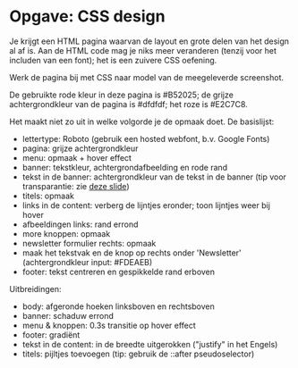 # Opgave: CSS design

Je krijgt een HTML pagina waarvan de layout en grote delen van het design al af is. Aan de HTML code mag je niks meer veranderen (tenzij voor het includen van een font); het is een zuivere CSS oefening.

Werk de pagina bij met CSS naar model van de meegeleverde screenshot.

De gebruikte rode kleur in deze pagina is #B52025; de grijze achtergrondkleur van de pagina is #dfdfdf; het roze is #E2C7C8.

Het maakt niet zo uit in welke volgorde je de opmaak doet. De basislijst:
- lettertype: Roboto (gebruik een hosted webfont, b.v. Google Fonts)
- pagina: grijze achtergrondkleur
- menu: opmaak + hover effect
- banner: tekstkleur, achtergrondafbeelding en rode rand
- tekst in de banner: achtergrondkleur van de tekst in de banner (tip voor transparantie: zie [deze slide](https://rogiervdl.github.io/CSS-course/02_design.html#/rgba-hsla))
- titels: opmaak 
- links in de content: verberg de lijntjes eronder; toon lijntjes weer bij hover
- afbeeldingen links: rand errond
- more knoppen: opmaak
- newsletter formulier rechts: opmaak
- maak het tekstvak en de knop op rechts onder 'Newsletter' (achtergrondkleur input: #FDEAEB)
- footer: tekst centreren en gespikkelde rand erboven

Uitbreidingen:
- body: afgeronde hoeken linksboven en rechtsboven
- banner: schaduw errond
- menu & knoppen: 0.3s transitie op hover effect
- footer: gradiënt
- tekst in de content: in de breedte uitgerokken ("justify" in het Engels)
- titels: pijltjes toevoegen (tip: gebruik de ::after pseudoselector) 


